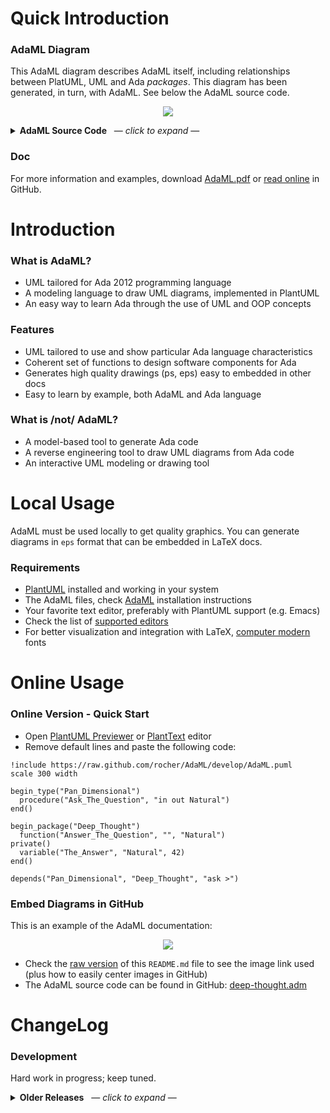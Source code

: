 # Quick Introduction

### AdaML Diagram
This AdaML diagram describes AdaML itself, including relationships between
PlatUML, UML and Ada *packages*. This diagram has been generated, in turn, with
AdaML. See below the AdaML source code.

<p align="center">
  <img src="http://www.plantuml.com/plantuml/proxy?cache=yes&src=https://raw.github.com/rocher/AdaML/develop/diagram/self-AdaML-01.aml">
</p>

<details>
<summary><b>AdaML Source Code</b> &nbsp; &mdash; <i>click to expand</i> &mdash;</summary>
<pre>
!include https://raw.github.com/rocher/AdaML/develop/AdaML.puml
scale 600 width

package("AdaML")
package("PlantUML")
package("Ada")
package("UML")

owns("AdaML", "PlantUML")
depends("AdaML", "Ada", "tailored")
depends("AdaML", "UML", "draws")

note("AdaML draws Ada-tailored\nUML diagrams based on\nPlantUML")

left_right("PlantUML", "UML")
left_right("UML", "Ada")
</pre>
</details>

### Doc
For more information and examples, download
[AdaML.pdf](https://raw.github.com/rocher/AdaML/develop/doc/AdaML.pdf) or
[read online](https://github.com/rocher/AdaML/blob/develop/doc/AdaML.pdf)
in GitHub.

# Introduction

### What is AdaML?
- UML tailored for Ada 2012 programming language
- A modeling language to draw UML diagrams, implemented in PlantUML
- An easy way to learn Ada through the use of UML and OOP concepts

### Features
- UML tailored to use and show particular Ada language characteristics
- Coherent set of functions to design software components for Ada
- Generates high quality drawings (ps, eps) easy to embedded in other docs
- Easy to learn by example, both AdaML and Ada language

### What is /not/ AdaML?
- A model-based tool to generate Ada code
- A reverse engineering tool to draw UML diagrams from Ada code
- An interactive UML modeling or drawing tool

# Local Usage
AdaML must be used locally to get quality graphics. You can generate diagrams in
`eps` format that can be embedded in LaTeX docs.

### Requirements
- [PlantUML](https://plantuml.com) installed and working in your system
- The AdaML files, check [AdaML](https://github.com/rocher/AdaML) installation
  instructions
- Your favorite text editor, preferably with PlantUML support (e.g. Emacs)
- Check the list of [supported editors](http://plantuml.com/running)
- For better visualization and integration with LaTeX, [computer
  modern](https://www.fontsquirrel.com/fonts/computer-modern) fonts

# Online Usage
### Online Version - Quick Start
- Open [PlantUML Previewer](http://sujoyu.github.io/plantuml-previewer) or
  [PlantText](https://www.planttext.com/) editor
- Remove default lines and paste the following code:

```
!include https://raw.github.com/rocher/AdaML/develop/AdaML.puml
scale 300 width

begin_type("Pan_Dimensional")
  procedure("Ask_The_Question", "in out Natural")
end()

begin_package("Deep_Thought")
  function("Answer_The_Question", "", "Natural")
private()
  variable("The_Answer", "Natural", 42)
end()

depends("Pan_Dimensional", "Deep_Thought", "ask >")
```

### Embed Diagrams in GitHub
This is an example of the AdaML documentation:

<p align="center">
<img src="http://www.plantuml.com/plantuml/proxy?cache=yes&src=https://raw.github.com/rocher/AdaML/develop/diagram/deep-thought-01.aml">
</p>

- Check the [raw version](https://raw.github.com/rocher/AdaML/develop/README.md)
  of this `README.md` file to see the image link used (plus how to easily center
  images in GitHub)
- The AdaML source code can be found in GitHub:
  [deep-thought.adm](https://raw.github.com/rocher/AdaML/develop/diagram/deep-thought.aml)

# ChangeLog
### Development
Hard work in progress; keep tuned.

<details>
<summary><b>Older Releases</b> &nbsp; &mdash; <i>click to expand</i> &mdash;</summary>

> *no releases yet*

</details>
